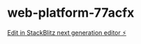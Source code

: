 # web-platform-77acfx

[Edit in StackBlitz next generation editor ⚡️](https://stackblitz.com/~/github.com/kwui3/web-platform-77acfx)